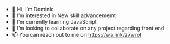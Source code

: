 - 👋 Hi, I’m Dominic
- 👀 I’m interested in New skill advancememt
- 🌱 I’m currently learning JavaScript
- 💞️ I’m looking to collaborate on any project regarding front end
- 📫 You can reach out to me on https://wa.link/z7wrot

<!---
Ebuka50/Ebuka50 is a ✨ special ✨ repository because its `README.md` (this file) appears on your GitHub profile.
You can click the Preview link to take a look at your changes.
--->
